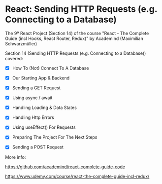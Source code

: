 # React: Sending HTTP Requests (e.g. Connecting to a Database)
The 9º React Project (Section 14) of the course "React - The Complete Guide (incl Hooks, React Router, Redux)" by Academind (Maximilian Schwarzmüller)

Section 14 (Sending HTTP Requests (e.g. Connecting to a Database)) covered:

- [x] How To (Not) Connect To A Database
- [x] Our Starting App & Backend
- [x] Sending a GET Request
- [x] Using async / await
- [x] Handling Loading & Data States
- [x] Handling Http Errors
- [x] Using useEffect() For Requests
- [x] Preparing The Project For The Next Steps
- [x] Sending a POST Request


More info:

https://github.com/academind/react-complete-guide-code

https://www.udemy.com/course/react-the-complete-guide-incl-redux/